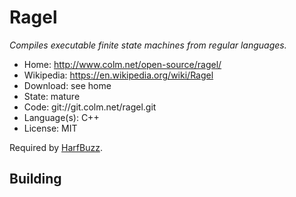 # Ragel

_Compiles executable finite state machines from regular languages._

- Home: http://www.colm.net/open-source/ragel/
- Wikipedia: https://en.wikipedia.org/wiki/Ragel
- Download: see home
- State: mature
- Code: git://git.colm.net/ragel.git
- Language(s): C++
- License: MIT

Required by [HarfBuzz](harfbuzz.md).

## Building


